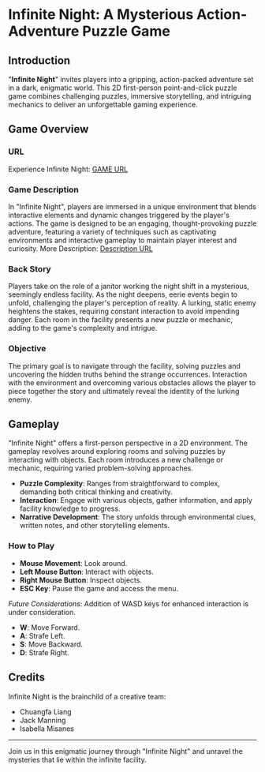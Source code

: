 # Infinite Night: A Mysterious Action-Adventure Puzzle Game

## Introduction

"**Infinite Night**" invites players into a gripping, action-packed adventure set in a dark, enigmatic world. This 2D first-person point-and-click puzzle game combines challenging puzzles, immersive storytelling, and intriguing mechanics to deliver an unforgettable gaming experience.

## Game Overview

### URL
Experience Infinite Night: [GAME URL](https://infinite-night.firebaseapp.com)

### Game Description
In "Infinite Night", players are immersed in a unique environment that blends interactive elements and dynamic changes triggered by the player's actions. The game is designed to be an engaging, thought-provoking puzzle adventure, featuring a variety of techniques such as captivating environments and interactive gameplay to maintain player interest and curiosity. 
More Description: [Description URL](https://infinite-night.firebaseapp.com/benchmark1)

### Back Story
Players take on the role of a janitor working the night shift in a mysterious, seemingly endless facility. As the night deepens, eerie events begin to unfold, challenging the player's perception of reality. A lurking, static enemy heightens the stakes, requiring constant interaction to avoid impending danger. Each room in the facility presents a new puzzle or mechanic, adding to the game's complexity and intrigue.

### Objective
The primary goal is to navigate through the facility, solving puzzles and uncovering the hidden truths behind the strange occurrences. Interaction with the environment and overcoming various obstacles allows the player to piece together the story and ultimately reveal the identity of the lurking enemy.

## Gameplay

"Infinite Night" offers a first-person perspective in a 2D environment. The gameplay revolves around exploring rooms and solving puzzles by interacting with objects. Each room introduces a new challenge or mechanic, requiring varied problem-solving approaches.

- **Puzzle Complexity**: Ranges from straightforward to complex, demanding both critical thinking and creativity.
- **Interaction**: Engage with various objects, gather information, and apply facility knowledge to progress.
- **Narrative Development**: The story unfolds through environmental clues, written notes, and other storytelling elements.

### How to Play

- **Mouse Movement**: Look around.
- **Left Mouse Button**: Interact with objects.
- **Right Mouse Button**: Inspect objects.
- **ESC Key**: Pause the game and access the menu.

*Future Considerations*: Addition of WASD keys for enhanced interaction is under consideration.

- **W**: Move Forward.
- **A**: Strafe Left.
- **S**: Move Backward.
- **D**: Strafe Right.

## Credits

Infinite Night is the brainchild of a creative team:

- Chuangfa Liang
- Jack Manning
- Isabella Misanes

---

Join us in this enigmatic journey through "Infinite Night" and unravel the mysteries that lie within the infinite facility.

